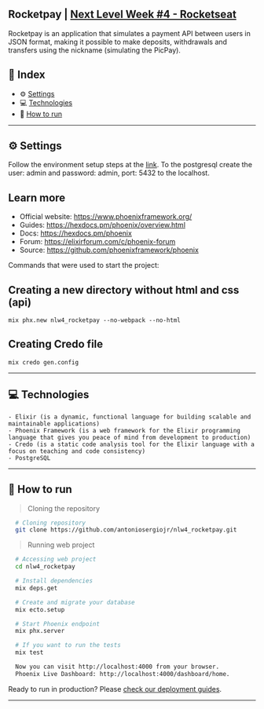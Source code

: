 ## Rocketpay | [Next Level Week #4 - Rocketseat](https://rocketseat.com.br/)

Rocketpay is an application that simulates a payment API between users in JSON format, making it possible to make deposits, withdrawals and transfers using the nickname (simulating the PicPay).

## 📌 Index
- ⚙ [Settings](#-settings)
- 💻 [Technologies](#-technologies)
- 🚀 [How to run](#-how-to-run)
---

## ⚙ Settings
  Follow the environment setup steps at the [link](https://www.notion.so/Configura-es-do-ambiente-Elixir-f823443de76840cbbcb8ab1db8aa4667).
  To the postgresql create the user: admin and password: admin, port: 5432 to the localhost.

## Learn more
  * Official website: https://www.phoenixframework.org/
  * Guides: https://hexdocs.pm/phoenix/overview.html
  * Docs: https://hexdocs.pm/phoenix
  * Forum: https://elixirforum.com/c/phoenix-forum
  * Source: https://github.com/phoenixframework/phoenix

  
  Commands that were used to start the project:
  ## Creating a new directory without html and css (api)
    mix phx.new nlw4_rocketpay --no-webpack --no-html
  ## Creating Credo file
    mix credo gen.config  
---

## 💻 Technologies
    - Elixir (is a dynamic, functional language for building scalable and maintainable applications)
    - Phoenix Framework (is a web framework for the Elixir programming language that gives you peace of mind from development to production)
    - Credo (is a static code analysis tool for the Elixir language with a focus on teaching and code consistency)
    - PostgreSQL
---

## 🚀 How to run

  > Cloning the repository
  ```bash
    # Cloning repository
    git clone https://github.com/antoniosergiojr/nlw4_rocketpay.git
  ```

  > Running web project
  ```bash
    # Accessing web project
    cd nlw4_rocketpay

    # Install dependencies
    mix deps.get

    # Create and migrate your database
    mix ecto.setup

    # Start Phoenix endpoint
    mix phx.server

    # If you want to run the tests
    mix test

    Now you can visit http://localhost:4000 from your browser.
    Phoenix Live Dashboard: http://localhost:4000/dashboard/home.
 ```
  Ready to run in production? 
  Please [check our deployment guides](https://hexdocs.pm/phoenix/deployment.html).
    
---



